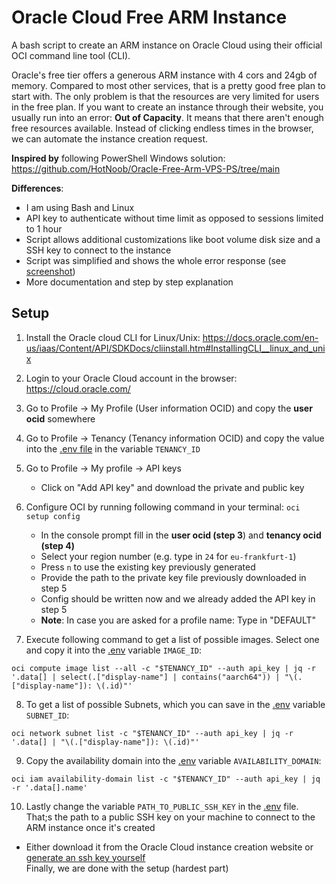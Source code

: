 # Oracle Cloud Free ARM Instance
A bash script to create an ARM instance on Oracle Cloud using their official OCI command line tool (CLI).

Oracle's free tier offers a generous ARM instance with 4 cors and 24gb of memory. Compared to most other services, that is a pretty good free plan to start with. The only problem is that the resources are very limited for users in the free plan. If you want to create an instance through their website, you usually run into an error: **Out of Capacity**. It means that there aren't enough free resources available. Instead of clicking endless times in the browser, we can automate the instance creation request.

**Inspired by** following PowerShell Windows solution: https://github.com/HotNoob/Oracle-Free-Arm-VPS-PS/tree/main

**Differences**:
- I am using Bash and Linux
- API key to authenticate without time limit as opposed to sessions limited to 1 hour
- Script allows additional customizations like boot volume disk size and a SSH key to connect to the instance
- Script was simplified and shows the whole error response (see [screenshot](screenshot.png))
- More documentation and step by step explanation

## Setup
1. Install the Oracle cloud CLI for Linux/Unix: https://docs.oracle.com/en-us/iaas/Content/API/SDKDocs/cliinstall.htm#InstallingCLI__linux_and_unix
2. Login to your Oracle Cloud account in the browser: https://cloud.oracle.com/
3. Go to Profile -> My Profile (User information OCID) and copy the **user ocid** somewhere
4. Go to Profile -> Tenancy (Tenancy information OCID) and copy the value into the [.env file](.env) in the variable `TENANCY_ID`
5. Go to Profile -> My profile -> API keys
    - Click on "Add API key" and download the private and public key
6. Configure OCI by running following command in your terminal: `oci setup config`
    - In the console prompt fill in the **user ocid (step 3**) and **tenancy ocid (step 4)**
    - Select your region number (e.g. type in `24` for `eu-frankfurt-1`)
    - Press `n` to use the existing key previously generated
    - Provide the path to the private key file previously downloaded in step 5
    - Config should be written now and we already added the API key in step 5
    - **Note**: In case you are asked for a profile name: Type in "DEFAULT"

7. Execute following command to get a list of possible images. Select one and copy it into the [.env](.env) variable `IMAGE_ID`:
```
oci compute image list --all -c "$TENANCY_ID" --auth api_key | jq -r '.data[] | select(.["display-name"] | contains("aarch64")) | "\(.["display-name"]): \(.id)"'
```
8. To get a list of possible Subnets, which you can save in the [.env](.env) variable `SUBNET_ID`:
```
oci network subnet list -c "$TENANCY_ID" --auth api_key | jq -r '.data[] | "\(.["display-name"]): \(.id)"'
```
9. Copy the availability domain into the [.env](.env) variable `AVAILABILITY_DOMAIN`:
```
oci iam availability-domain list -c "$TENANCY_ID" --auth api_key | jq -r '.data[].name'
```
10. Lastly change the variable `PATH_TO_PUBLIC_SSH_KEY` in the [.env](.env) file. That;s the path to a public SSH key on your machine to connect to the ARM instance once it's created
- Either download it from the Oracle Cloud instance creation website or [generate an ssh key yourself](https://docs.github.com/en/authentication/connecting-to-github-with-ssh/generating-a-new-ssh-key-and-adding-it-to-the-ssh-agent#generating-a-new-ssh-key)  
  Finally, we are done with the setup (hardest part)
